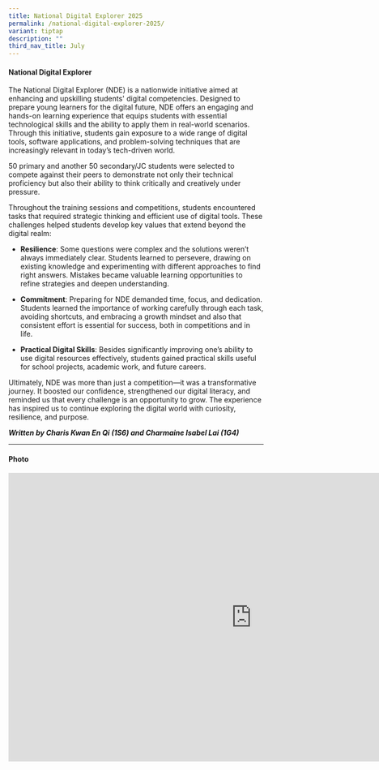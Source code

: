```yaml
---
title: National Digital Explorer 2025
permalink: /national-digital-explorer-2025/
variant: tiptap
description: ""
third_nav_title: July
---
```

<h4><strong>National Digital Explorer</strong></h4>
<p>The&nbsp;National Digital Explorer (NDE) is a&nbsp;nationwide initiative
aimed at enhancing and upskilling students' digital competencies. Designed
to prepare young learners for the digital future, NDE offers an engaging
and hands-on learning experience that equips students with essential technological
skills and the ability to apply them in real-world scenarios. Through this
initiative, students gain exposure to a wide range of digital tools, software
applications, and problem-solving techniques that are increasingly relevant
in today’s tech-driven world.</p>
<p>50 primary and another 50 secondary/JC students were selected to compete
against their peers to demonstrate not only their technical proficiency
but also their ability to think critically and creatively under pressure.</p>
<p>Throughout the training sessions and competitions, students encountered
tasks that required strategic thinking and efficient use of digital tools.
These challenges helped students develop key values that extend beyond
the digital realm:</p>
<ul data-tight="true" class="tight">
<li>
<p><strong>Resilience</strong>: Some questions were complex and the solutions
weren’t always immediately clear. Students learned to persevere, drawing
on existing knowledge and experimenting with different approaches to find
right answers. Mistakes became valuable learning opportunities to refine
strategies and deepen understanding.</p>
</li>
<li>
<p><strong>Commitment</strong>: Preparing for NDE demanded time, focus, and
dedication. Students learned the importance of working carefully through
each task, avoiding shortcuts, and embracing a growth mindset and also
that consistent effort is essential for success, both in competitions and
in life.</p>
</li>
<li>
<p><strong>Practical Digital Skills</strong>: Besides significantly improving
one’s ability to use digital resources effectively, students gained practical
skills useful for school projects, academic work, and future careers.</p>
</li>
</ul>
<p>Ultimately, NDE was more than just a competition—it was a transformative
journey. It boosted our confidence, strengthened our digital literacy,
and reminded us that every challenge is an opportunity to grow. The experience
has inspired us to continue exploring the digital world with curiosity,
resilience, and purpose.</p>
<p></p>
<p><strong><em>Written by Charis Kwan En Qi (1S6) and Charmaine Isabel Lai (1G4)</em></strong>
</p>
<hr>
<h4>Photo</h4>
<div class="iframe-wrapper">
<iframe height="569" width="960" allowfullscreen="true" frameborder="0" src="https://docs.google.com/presentation/d/e/2PACX-1vSQQKH-Bmt-Hn6oMijPpRDLGvCuK4O2OnQX4N0Tak0iLer19dCJjNey4dkJQLl9dOLPaEDMrXBzhz0t/pubembed?start=true&amp;loop=true&amp;delayms=3000"></iframe>
</div>
<p></p>